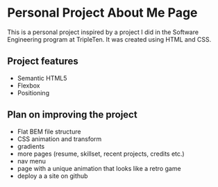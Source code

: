# Personal Project About Me Page

This is a personal project inspired by a project I did in the Software Engineering program at TripleTen. It was created using HTML and CSS.

## Project features

- Semantic HTML5
- Flexbox
- Positioning

## Plan on improving the project

- Flat BEM file structure
- CSS animation and transform
- gradients
- more pages (resume, skillset, recent projects, credits etc.)
- nav menu
- page with a unique animation that looks like a retro game
- deploy a a site on github
